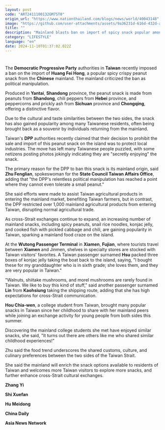 ```yaml
---
layout: post
code: "ART2411100132GM7ST0"
origin_url: "https://www.nationthailand.com/blogs/news/world/40043148"
image: "https://github.com/user-attachments/assets/9a36231d-616d-432d-aec2-d1c47fed7d3b"
title: ""
description: "Mainland blasts ban on import of spicy snack popular among Taiwan residents"
category: "LIFESTYLE"
language: "en"
date: 2024-11-10T01:37:02.022Z
---
```


# 









The **Democratic Progressive Party** authorities in **Taiwan** recently imposed a ban on the import of **Huang Fei Hong**, a popular spicy crispy peanut snack from the **Chinese** mainland. The mainland criticized the ban as political manipulation.

Produced in **Yantai**, **Shandong** province, the peanut snack is made from peanuts from **Shandong**, chili peppers from **Hebei** province, and peppercorns and prickly ash from **Sichuan** province and **Chongqing**, offering a distinctive flavor.

Due to the cultural and taste similarities between the two sides, the snack has also gained popularity among many Taiwanese residents, often being brought back as a souvenir by individuals returning from the mainland.

Taiwan's **DPP** authorities recently claimed that their decision to prohibit the sale and import of this peanut snack on the island was to protect local industries. The move has left many Taiwanese people puzzled, with some netizens posting photos jokingly indicating they are "secretly enjoying" the snack.

The primary reason for the DPP to ban this snack is its mainland origin, said **Zhu Fenglian**, spokeswoman for the **State Council Taiwan Affairs Office**, adding that "the DPP's relentless political manipulation has reached a point where they cannot even tolerate a small peanut."

She said efforts were made to assist Taiwan agricultural products in entering the mainland market, benefiting Taiwan farmers, but in contrast, the DPP restricted over 1,000 mainland agricultural products from entering Taiwan, disrupting normal agricultural trade.

As cross-Strait exchanges continue to expand, an increasing number of mainland snacks, including spicy peanuts, snail rice noodles, konjac jelly, and cooked fish with pickled cabbage and chili, are gaining popularity in Taiwan, sparking a mainland food craze on the island.

At the **Wutong Passenger Terminal** in **Xiamen**, **Fujian**, where tourists travel between **Xiamen** and Jinmen, shelves in specialty stores are stocked with Taiwan visitors' favorites. A Taiwan passenger surnamed **Hsu** packed three boxes of konjac jelly taking the boat back to the island, saying, "I bought these for my granddaughter who is in sixth grade; she loves them, and they are very popular in Taiwan."

"Walnuts, shiitake mushrooms, and morel mushrooms are rarely found in Taiwan. We like to buy this kind of stuff," said another passenger surnamed **Lin** from **Kaohsiung** taking the shipping route, adding that she has high expectations for cross-Strait communication.

**Hou Chia-wen**, a college student from Taiwan, brought many popular snacks in Taiwan since her childhood to share with her mainland peers while joining an exchange activity for young people from both sides this summer.

Discovering the mainland college students she met have enjoyed similar snacks, she said, "It turns out there are others like me who shared similar childhood experiences!"

Zhu said the food trend underscores the shared customs, culture, and culinary preferences between the two sides of the Taiwan Strait.

She said the mainland will enrich the snack options available to residents of Taiwan and welcomes more Taiwan visitors to explore more snacks, and further enhance cross-Strait cultural exchanges.

**Zhang Yi**

**Shi Xuefan**

**Hu Meidong**

**China Daily**

**Asia News Network**